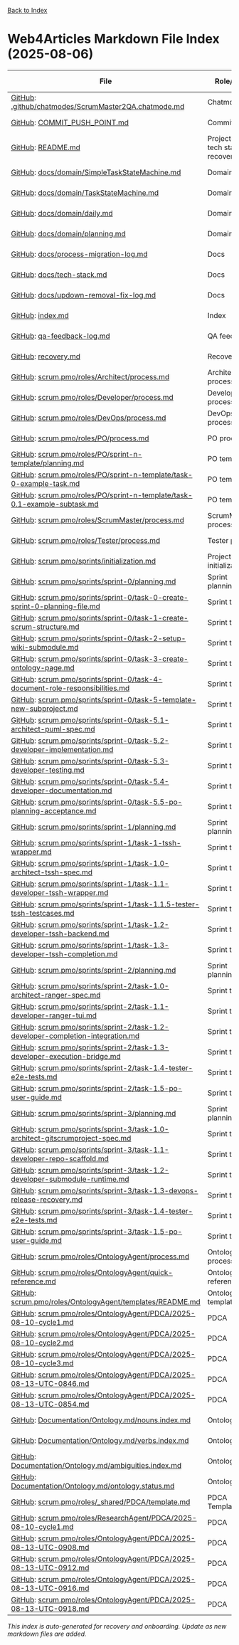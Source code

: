 [Back to Index](./index.md)

# Web4Articles Markdown File Index (2025-08-06)

| File | Role/Type | Last Modified |
|------|-----------|--------------|
| [GitHub](https://github.com/Cerulean-Circle-GmbH/Web4Articles/blob/feature/ontology-agent/.github/chatmodes/ScrumMaster2QA.chatmode.md): [.github/chatmodes/ScrumMaster2QA.chatmode.md](.github/chatmodes/ScrumMaster2QA.chatmode.md) | Chatmode | 2025-08-06 |
| [GitHub](https://github.com/Cerulean-Circle-GmbH/Web4Articles/blob/feature/ontology-agent/COMMIT_PUSH_POINT.md): [COMMIT_PUSH_POINT.md](COMMIT_PUSH_POINT.md) | Commit guide | 2025-08-06 |
| [GitHub](https://github.com/Cerulean-Circle-GmbH/Web4Articles/blob/feature/ontology-agent/README.md): [README.md](README.md) | Project root, tech stack, recovery | 2025-08-06 |
| [GitHub](https://github.com/Cerulean-Circle-GmbH/Web4Articles/blob/feature/ontology-agent/docs/domain/SimpleTaskStateMachine.md): [docs/domain/SimpleTaskStateMachine.md](docs/domain/SimpleTaskStateMachine.md) | Domain doc | 2025-08-06 |
| [GitHub](https://github.com/Cerulean-Circle-GmbH/Web4Articles/blob/feature/ontology-agent/docs/domain/TaskStateMachine.md): [docs/domain/TaskStateMachine.md](docs/domain/TaskStateMachine.md) | Domain doc | 2025-08-06 |
| [GitHub](https://github.com/Cerulean-Circle-GmbH/Web4Articles/blob/feature/ontology-agent/docs/domain/daily.md): [docs/domain/daily.md](docs/domain/daily.md) | Domain doc | 2025-08-06 |
| [GitHub](https://github.com/Cerulean-Circle-GmbH/Web4Articles/blob/feature/ontology-agent/docs/domain/planning.md): [docs/domain/planning.md](docs/domain/planning.md) | Domain doc | 2025-08-06 |
| [GitHub](https://github.com/Cerulean-Circle-GmbH/Web4Articles/blob/feature/ontology-agent/docs/process-migration-log.md): [docs/process-migration-log.md](docs/process-migration-log.md) | Docs | 2025-08-06 |
| [GitHub](https://github.com/Cerulean-Circle-GmbH/Web4Articles/blob/feature/ontology-agent/docs/tech-stack.md): [docs/tech-stack.md](docs/tech-stack.md) | Docs | 2025-08-06 |
| [GitHub](https://github.com/Cerulean-Circle-GmbH/Web4Articles/blob/feature/ontology-agent/docs/updown-removal-fix-log.md): [docs/updown-removal-fix-log.md](docs/updown-removal-fix-log.md) | Docs | 2025-08-06 |
| [GitHub](https://github.com/Cerulean-Circle-GmbH/Web4Articles/blob/feature/ontology-agent/index.md): [index.md](index.md) | Index | 2025-08-06 |
| [GitHub](https://github.com/Cerulean-Circle-GmbH/Web4Articles/blob/feature/ontology-agent/qa-feedback-log.md): [qa-feedback-log.md](qa-feedback-log.md) | QA feedback | 2025-08-06 |
| [GitHub](https://github.com/Cerulean-Circle-GmbH/Web4Articles/blob/feature/ontology-agent/recovery.md): [recovery.md](recovery.md) | Recovery log | 2025-08-06 |
| [GitHub](https://github.com/Cerulean-Circle-GmbH/Web4Articles/blob/feature/ontology-agent/scrum.pmo/roles/Architect/process.md): [scrum.pmo/roles/Architect/process.md](scrum.pmo/roles/Architect/process.md) | Architect process | 2025-08-06 |
| [GitHub](https://github.com/Cerulean-Circle-GmbH/Web4Articles/blob/feature/ontology-agent/scrum.pmo/roles/Developer/process.md): [scrum.pmo/roles/Developer/process.md](scrum.pmo/roles/Developer/process.md) | Developer process | 2025-08-06 |
| [GitHub](https://github.com/Cerulean-Circle-GmbH/Web4Articles/blob/feature/ontology-agent/scrum.pmo/roles/DevOps/process.md): [scrum.pmo/roles/DevOps/process.md](scrum.pmo/roles/DevOps/process.md) | DevOps process | 2025-08-06 |
| [GitHub](https://github.com/Cerulean-Circle-GmbH/Web4Articles/blob/feature/ontology-agent/scrum.pmo/roles/PO/process.md): [scrum.pmo/roles/PO/process.md](scrum.pmo/roles/PO/process.md) | PO process | 2025-08-06 |
| [GitHub](https://github.com/Cerulean-Circle-GmbH/Web4Articles/blob/feature/ontology-agent/scrum.pmo/roles/PO/sprint-n-template/planning.md): [scrum.pmo/roles/PO/sprint-n-template/planning.md](scrum.pmo/roles/PO/sprint-n-template/planning.md) | PO template | 2025-08-06 |
| [GitHub](https://github.com/Cerulean-Circle-GmbH/Web4Articles/blob/feature/ontology-agent/scrum.pmo/roles/PO/sprint-n-template/task-0-example-task.md): [scrum.pmo/roles/PO/sprint-n-template/task-0-example-task.md](scrum.pmo/roles/PO/sprint-n-template/task-0-example-task.md) | PO template | 2025-08-06 |
| [GitHub](https://github.com/Cerulean-Circle-GmbH/Web4Articles/blob/feature/ontology-agent/scrum.pmo/roles/PO/sprint-n-template/task-0.1-example-subtask.md): [scrum.pmo/roles/PO/sprint-n-template/task-0.1-example-subtask.md](scrum.pmo/roles/PO/sprint-n-template/task-0.1-example-subtask.md) | PO template | 2025-08-06 |
| [GitHub](https://github.com/Cerulean-Circle-GmbH/Web4Articles/blob/feature/ontology-agent/scrum.pmo/roles/ScrumMaster/process.md): [scrum.pmo/roles/ScrumMaster/process.md](scrum.pmo/roles/ScrumMaster/process.md) | ScrumMaster process | 2025-08-06 |
| [GitHub](https://github.com/Cerulean-Circle-GmbH/Web4Articles/blob/feature/ontology-agent/scrum.pmo/roles/Tester/process.md): [scrum.pmo/roles/Tester/process.md](scrum.pmo/roles/Tester/process.md) | Tester process | 2025-08-06 |
| [GitHub](https://github.com/Cerulean-Circle-GmbH/Web4Articles/blob/feature/ontology-agent/scrum.pmo/sprints/initialization.md): [scrum.pmo/sprints/initialization.md](scrum.pmo/sprints/initialization.md) | Project initialization | 2025-08-06 |
| [GitHub](https://github.com/Cerulean-Circle-GmbH/Web4Articles/blob/feature/ontology-agent/scrum.pmo/sprints/sprint-0/planning.md): [scrum.pmo/sprints/sprint-0/planning.md](scrum.pmo/sprints/sprint-0/planning.md) | Sprint planning | 2025-08-06 |
| [GitHub](https://github.com/Cerulean-Circle-GmbH/Web4Articles/blob/feature/ontology-agent/scrum.pmo/sprints/sprint-0/task-0-create-sprint-0-planning-file.md): [scrum.pmo/sprints/sprint-0/task-0-create-sprint-0-planning-file.md](scrum.pmo/sprints/sprint-0/task-0-create-sprint-0-planning-file.md) | Sprint task | 2025-08-06 |
| [GitHub](https://github.com/Cerulean-Circle-GmbH/Web4Articles/blob/feature/ontology-agent/scrum.pmo/sprints/sprint-0/task-1-create-scrum-structure.md): [scrum.pmo/sprints/sprint-0/task-1-create-scrum-structure.md](scrum.pmo/sprints/sprint-0/task-1-create-scrum-structure.md) | Sprint task | 2025-08-06 |
| [GitHub](https://github.com/Cerulean-Circle-GmbH/Web4Articles/blob/feature/ontology-agent/scrum.pmo/sprints/sprint-0/task-2-setup-wiki-submodule.md): [scrum.pmo/sprints/sprint-0/task-2-setup-wiki-submodule.md](scrum.pmo/sprints/sprint-0/task-2-setup-wiki-submodule.md) | Sprint task | 2025-08-06 |
| [GitHub](https://github.com/Cerulean-Circle-GmbH/Web4Articles/blob/feature/ontology-agent/scrum.pmo/sprints/sprint-0/task-3-create-ontology-page.md): [scrum.pmo/sprints/sprint-0/task-3-create-ontology-page.md](scrum.pmo/sprints/sprint-0/task-3-create-ontology-page.md) | Sprint task | 2025-08-06 |
| [GitHub](https://github.com/Cerulean-Circle-GmbH/Web4Articles/blob/feature/ontology-agent/scrum.pmo/sprints/sprint-0/task-4-document-role-responsibilities.md): [scrum.pmo/sprints/sprint-0/task-4-document-role-responsibilities.md](scrum.pmo/sprints/sprint-0/task-4-document-role-responsibilities.md) | Sprint task | 2025-08-06 |
| [GitHub](https://github.com/Cerulean-Circle-GmbH/Web4Articles/blob/feature/ontology-agent/scrum.pmo/sprints/sprint-0/task-5-template-new-subproject.md): [scrum.pmo/sprints/sprint-0/task-5-template-new-subproject.md](scrum.pmo/sprints/sprint-0/task-5-template-new-subproject.md) | Sprint task | 2025-08-06 |
| [GitHub](https://github.com/Cerulean-Circle-GmbH/Web4Articles/blob/feature/ontology-agent/scrum.pmo/sprints/sprint-0/task-5.1-architect-puml-spec.md): [scrum.pmo/sprints/sprint-0/task-5.1-architect-puml-spec.md](scrum.pmo/sprints/sprint-0/task-5.1-architect-puml-spec.md) | Sprint task | 2025-08-06 |
| [GitHub](https://github.com/Cerulean-Circle-GmbH/Web4Articles/blob/feature/ontology-agent/scrum.pmo/sprints/sprint-0/task-5.2-developer-implementation.md): [scrum.pmo/sprints/sprint-0/task-5.2-developer-implementation.md](scrum.pmo/sprints/sprint-0/task-5.2-developer-implementation.md) | Sprint task | 2025-08-06 |
| [GitHub](https://github.com/Cerulean-Circle-GmbH/Web4Articles/blob/feature/ontology-agent/scrum.pmo/sprints/sprint-0/task-5.3-developer-testing.md): [scrum.pmo/sprints/sprint-0/task-5.3-developer-testing.md](scrum.pmo/sprints/sprint-0/task-5.3-developer-testing.md) | Sprint task | 2025-08-06 |
| [GitHub](https://github.com/Cerulean-Circle-GmbH/Web4Articles/blob/feature/ontology-agent/scrum.pmo/sprints/sprint-0/task-5.4-developer-documentation.md): [scrum.pmo/sprints/sprint-0/task-5.4-developer-documentation.md](scrum.pmo/sprints/sprint-0/task-5.4-developer-documentation.md) | Sprint task | 2025-08-06 |
| [GitHub](https://github.com/Cerulean-Circle-GmbH/Web4Articles/blob/feature/ontology-agent/scrum.pmo/sprints/sprint-0/task-5.5-po-planning-acceptance.md): [scrum.pmo/sprints/sprint-0/task-5.5-po-planning-acceptance.md](scrum.pmo/sprints/sprint-0/task-5.5-po-planning-acceptance.md) | Sprint task | 2025-08-06 |
| [GitHub](https://github.com/Cerulean-Circle-GmbH/Web4Articles/blob/feature/ontology-agent/scrum.pmo/sprints/sprint-1/planning.md): [scrum.pmo/sprints/sprint-1/planning.md](scrum.pmo/sprints/sprint-1/planning.md) | Sprint planning | 2025-08-06 |
| [GitHub](https://github.com/Cerulean-Circle-GmbH/Web4Articles/blob/feature/ontology-agent/scrum.pmo/sprints/sprint-1/task-1-tssh-wrapper.md): [scrum.pmo/sprints/sprint-1/task-1-tssh-wrapper.md](scrum.pmo/sprints/sprint-1/task-1-tssh-wrapper.md) | Sprint task | 2025-08-06 |
| [GitHub](https://github.com/Cerulean-Circle-GmbH/Web4Articles/blob/feature/ontology-agent/scrum.pmo/sprints/sprint-1/task-1.0-architect-tssh-spec.md): [scrum.pmo/sprints/sprint-1/task-1.0-architect-tssh-spec.md](scrum.pmo/sprints/sprint-1/task-1.0-architect-tssh-spec.md) | Sprint task | 2025-08-06 |
| [GitHub](https://github.com/Cerulean-Circle-GmbH/Web4Articles/blob/feature/ontology-agent/scrum.pmo/sprints/sprint-1/task-1.1-developer-tssh-wrapper.md): [scrum.pmo/sprints/sprint-1/task-1.1-developer-tssh-wrapper.md](scrum.pmo/sprints/sprint-1/task-1.1-developer-tssh-wrapper.md) | Sprint task | 2025-08-06 |
| [GitHub](https://github.com/Cerulean-Circle-GmbH/Web4Articles/blob/feature/ontology-agent/scrum.pmo/sprints/sprint-1/task-1.1.5-tester-tssh-testcases.md): [scrum.pmo/sprints/sprint-1/task-1.1.5-tester-tssh-testcases.md](scrum.pmo/sprints/sprint-1/task-1.1.5-tester-tssh-testcases.md) | Sprint task | 2025-08-06 |
| [GitHub](https://github.com/Cerulean-Circle-GmbH/Web4Articles/blob/feature/ontology-agent/scrum.pmo/sprints/sprint-1/task-1.2-developer-tssh-backend.md): [scrum.pmo/sprints/sprint-1/task-1.2-developer-tssh-backend.md](scrum.pmo/sprints/sprint-1/task-1.2-developer-tssh-backend.md) | Sprint task | 2025-08-06 |
| [GitHub](https://github.com/Cerulean-Circle-GmbH/Web4Articles/blob/feature/ontology-agent/scrum.pmo/sprints/sprint-1/task-1.3-developer-tssh-completion.md): [scrum.pmo/sprints/sprint-1/task-1.3-developer-tssh-completion.md](scrum.pmo/sprints/sprint-1/task-1.3-developer-tssh-completion.md) | Sprint task | 2025-08-06 |
| [GitHub](https://github.com/Cerulean-Circle-GmbH/Web4Articles/blob/feature/ontology-agent/scrum.pmo/sprints/sprint-2/planning.md): [scrum.pmo/sprints/sprint-2/planning.md](scrum.pmo/sprints/sprint-2/planning.md) | Sprint planning | 2025-08-08 |
| [GitHub](https://github.com/Cerulean-Circle-GmbH/Web4Articles/blob/feature/ontology-agent/scrum.pmo/sprints/sprint-2/task-1.0-architect-ranger-spec.md): [scrum.pmo/sprints/sprint-2/task-1.0-architect-ranger-spec.md](scrum.pmo/sprints/sprint-2/task-1.0-architect-ranger-spec.md) | Sprint task | 2025-08-08 |
| [GitHub](https://github.com/Cerulean-Circle-GmbH/Web4Articles/blob/feature/ontology-agent/scrum.pmo/sprints/sprint-2/task-1.1-developer-ranger-tui.md): [scrum.pmo/sprints/sprint-2/task-1.1-developer-ranger-tui.md](scrum.pmo/sprints/sprint-2/task-1.1-developer-ranger-tui.md) | Sprint task | 2025-08-08 |
| [GitHub](https://github.com/Cerulean-Circle-GmbH/Web4Articles/blob/feature/ontology-agent/scrum.pmo/sprints/sprint-2/task-1.2-developer-completion-integration.md): [scrum.pmo/sprints/sprint-2/task-1.2-developer-completion-integration.md](scrum.pmo/sprints/sprint-2/task-1.2-developer-completion-integration.md) | Sprint task | 2025-08-08 |
| [GitHub](https://github.com/Cerulean-Circle-GmbH/Web4Articles/blob/feature/ontology-agent/scrum.pmo/sprints/sprint-2/task-1.3-developer-execution-bridge.md): [scrum.pmo/sprints/sprint-2/task-1.3-developer-execution-bridge.md](scrum.pmo/sprints/sprint-2/task-1.3-developer-execution-bridge.md) | Sprint task | 2025-08-08 |
| [GitHub](https://github.com/Cerulean-Circle-GmbH/Web4Articles/blob/feature/ontology-agent/scrum.pmo/sprints/sprint-2/task-1.4-tester-e2e-tests.md): [scrum.pmo/sprints/sprint-2/task-1.4-tester-e2e-tests.md](scrum.pmo/sprints/sprint-2/task-1.4-tester-e2e-tests.md) | Sprint task | 2025-08-08 |
| [GitHub](https://github.com/Cerulean-Circle-GmbH/Web4Articles/blob/feature/ontology-agent/scrum.pmo/sprints/sprint-2/task-1.5-po-user-guide.md): [scrum.pmo/sprints/sprint-2/task-1.5-po-user-guide.md](scrum.pmo/sprints/sprint-2/task-1.5-po-user-guide.md) | Sprint task | 2025-08-08 |
| [GitHub](https://github.com/Cerulean-Circle-GmbH/Web4Articles/blob/feature/ontology-agent/scrum.pmo/sprints/sprint-3/planning.md): [scrum.pmo/sprints/sprint-3/planning.md](scrum.pmo/sprints/sprint-3/planning.md) | Sprint planning | 2025-08-08 |
| [GitHub](https://github.com/Cerulean-Circle-GmbH/Web4Articles/blob/feature/ontology-agent/scrum.pmo/sprints/sprint-3/task-1.0-architect-gitscrumproject-spec.md): [scrum.pmo/sprints/sprint-3/task-1.0-architect-gitscrumproject-spec.md](scrum.pmo/sprints/sprint-3/task-1.0-architect-gitscrumproject-spec.md) | Sprint task | 2025-08-08 |
| [GitHub](https://github.com/Cerulean-Circle-GmbH/Web4Articles/blob/feature/ontology-agent/scrum.pmo/sprints/sprint-3/task-1.1-developer-repo-scaffold.md): [scrum.pmo/sprints/sprint-3/task-1.1-developer-repo-scaffold.md](scrum.pmo/sprints/sprint-3/task-1.1-developer-repo-scaffold.md) | Sprint task | 2025-08-08 |
| [GitHub](https://github.com/Cerulean-Circle-GmbH/Web4Articles/blob/feature/ontology-agent/scrum.pmo/sprints/sprint-3/task-1.2-developer-submodule-runtime.md): [scrum.pmo/sprints/sprint-3/task-1.2-developer-submodule-runtime.md](scrum.pmo/sprints/sprint-3/task-1.2-developer-submodule-runtime.md) | Sprint task | 2025-08-08 |
| [GitHub](https://github.com/Cerulean-Circle-GmbH/Web4Articles/blob/feature/ontology-agent/scrum.pmo/sprints/sprint-3/task-1.3-devops-release-recovery.md): [scrum.pmo/sprints/sprint-3/task-1.3-devops-release-recovery.md](scrum.pmo/sprints/sprint-3/task-1.3-devops-release-recovery.md) | Sprint task | 2025-08-08 |
| [GitHub](https://github.com/Cerulean-Circle-GmbH/Web4Articles/blob/feature/ontology-agent/scrum.pmo/sprints/sprint-3/task-1.4-tester-e2e-tests.md): [scrum.pmo/sprints/sprint-3/task-1.4-tester-e2e-tests.md](scrum.pmo/sprints/sprint-3/task-1.4-tester-e2e-tests.md) | Sprint task | 2025-08-08 |
| [GitHub](https://github.com/Cerulean-Circle-GmbH/Web4Articles/blob/feature/ontology-agent/scrum.pmo/sprints/sprint-3/task-1.5-po-user-guide.md): [scrum.pmo/sprints/sprint-3/task-1.5-po-user-guide.md](scrum.pmo/sprints/sprint-3/task-1.5-po-user-guide.md) | Sprint task | 2025-08-08 |
| [GitHub](https://github.com/Cerulean-Circle-GmbH/Web4Articles/blob/feature/ontology-agent/scrum.pmo/roles/OntologyAgent/process.md): [scrum.pmo/roles/OntologyAgent/process.md](scrum.pmo/roles/OntologyAgent/process.md) | OntologyAgent process | 2025-08-10 |
| [GitHub](https://github.com/Cerulean-Circle-GmbH/Web4Articles/blob/feature/ontology-agent/scrum.pmo/roles/OntologyAgent/quick-reference.md): [scrum.pmo/roles/OntologyAgent/quick-reference.md](scrum.pmo/roles/OntologyAgent/quick-reference.md) | OntologyAgent reference | 2025-08-10 |
| [GitHub](https://github.com/Cerulean-Circle-GmbH/Web4Articles/blob/feature/ontology-agent/scrum.pmo/roles/OntologyAgent/templates/README.md): [scrum.pmo/roles/OntologyAgent/templates/README.md](scrum.pmo/roles/OntologyAgent/templates/README.md) | OntologyAgent templates | 2025-08-10 |
| [GitHub](https://github.com/Cerulean-Circle-GmbH/Web4Articles/blob/feature/ontology-agent/scrum.pmo/roles/OntologyAgent/PDCA/2025-08-10-cycle1.md): [scrum.pmo/roles/OntologyAgent/PDCA/2025-08-10-cycle1.md](scrum.pmo/roles/OntologyAgent/PDCA/2025-08-10-cycle1.md) | PDCA | 2025-08-10 |
| [GitHub](https://github.com/Cerulean-Circle-GmbH/Web4Articles/blob/feature/ontology-agent/scrum.pmo/roles/OntologyAgent/PDCA/2025-08-10-cycle2.md): [scrum.pmo/roles/OntologyAgent/PDCA/2025-08-10-cycle2.md](scrum.pmo/roles/OntologyAgent/PDCA/2025-08-10-cycle2.md) | PDCA | 2025-08-10 |
| [GitHub](https://github.com/Cerulean-Circle-GmbH/Web4Articles/blob/feature/ontology-agent/scrum.pmo/roles/OntologyAgent/PDCA/2025-08-10-cycle3.md): [scrum.pmo/roles/OntologyAgent/PDCA/2025-08-10-cycle3.md](scrum.pmo/roles/OntologyAgent/PDCA/2025-08-10-cycle3.md) | PDCA | 2025-08-10 |
| [GitHub](https://github.com/Cerulean-Circle-GmbH/Web4Articles/blob/feature/ontology-agent/scrum.pmo/roles/OntologyAgent/PDCA/2025-08-13-UTC-0846.md): [scrum.pmo/roles/OntologyAgent/PDCA/2025-08-13-UTC-0846.md](scrum.pmo/roles/OntologyAgent/PDCA/2025-08-13-UTC-0846.md) | PDCA | 2025-08-13 |
| [GitHub](https://github.com/Cerulean-Circle-GmbH/Web4Articles/blob/feature/ontology-agent/scrum.pmo/roles/OntologyAgent/PDCA/2025-08-13-UTC-0854.md): [scrum.pmo/roles/OntologyAgent/PDCA/2025-08-13-UTC-0854.md](scrum.pmo/roles/OntologyAgent/PDCA/2025-08-13-UTC-0854.md) | PDCA | 2025-08-13 |
| [GitHub](https://github.com/Cerulean-Circle-GmbH/Web4Articles/blob/feature/ontology-agent/Documentation/Ontology.md/nouns.index.md): [Documentation/Ontology.md/nouns.index.md](Documentation/Ontology.md/nouns.index.md) | Ontology | 2025-08-10 |
| [GitHub](https://github.com/Cerulean-Circle-GmbH/Web4Articles/blob/feature/ontology-agent/Documentation/Ontology.md/verbs.index.md): [Documentation/Ontology.md/verbs.index.md](Documentation/Ontology.md/verbs.index.md) | Ontology | 2025-08-10 |
| [GitHub](https://github.com/Cerulean-Circle-GmbH/Web4Articles/blob/feature/ontology-agent/Documentation/Ontology.md/ambiguities.index.md): [Documentation/Ontology.md/ambiguities.index.md](Documentation/Ontology.md/ambiguities.index.md) | Ontology | 2025-08-10 |
| [GitHub](https://github.com/Cerulean-Circle-GmbH/Web4Articles/blob/feature/ontology-agent/Documentation/Ontology.md/ontology.status.md): [Documentation/Ontology.md/ontology.status.md](Documentation/Ontology.md/ontology.status.md) | Ontology | 2025-08-10 |
| [GitHub](https://github.com/Cerulean-Circle-GmbH/Web4Articles/blob/feature/ontology-agent/scrum.pmo/roles/_shared/PDCA/template.md): [scrum.pmo/roles/_shared/PDCA/template.md](scrum.pmo/roles/_shared/PDCA/template.md) | PDCA Template | 2025-08-10 |
| [GitHub](https://github.com/Cerulean-Circle-GmbH/Web4Articles/blob/feature/ontology-agent/scrum.pmo/roles/ResearchAgent/PDCA/2025-08-10-cycle1.md): [scrum.pmo/roles/ResearchAgent/PDCA/2025-08-10-cycle1.md](scrum.pmo/roles/ResearchAgent/PDCA/2025-08-10-cycle1.md) | PDCA | 2025-08-10 |
| [GitHub](https://github.com/Cerulean-Circle-GmbH/Web4Articles/blob/feature/ontology-agent/scrum.pmo/roles/OntologyAgent/PDCA/2025-08-13-UTC-0908.md): [scrum.pmo/roles/OntologyAgent/PDCA/2025-08-13-UTC-0908.md](scrum.pmo/roles/OntologyAgent/PDCA/2025-08-13-UTC-0908.md) | PDCA | 2025-08-13 |
| [GitHub](https://github.com/Cerulean-Circle-GmbH/Web4Articles/blob/feature/ontology-agent/scrum.pmo/roles/OntologyAgent/PDCA/2025-08-13-UTC-0912.md): [scrum.pmo/roles/OntologyAgent/PDCA/2025-08-13-UTC-0912.md](scrum.pmo/roles/OntologyAgent/PDCA/2025-08-13-UTC-0912.md) | PDCA | 2025-08-13 |
| [GitHub](https://github.com/Cerulean-Circle-GmbH/Web4Articles/blob/feature/ontology-agent/scrum.pmo/roles/OntologyAgent/PDCA/2025-08-13-UTC-0916.md): [scrum.pmo/roles/OntologyAgent/PDCA/2025-08-13-UTC-0916.md](scrum.pmo/roles/OntologyAgent/PDCA/2025-08-13-UTC-0916.md) | PDCA | 2025-08-13 |
| [GitHub](https://github.com/Cerulean-Circle-GmbH/Web4Articles/blob/feature/ontology-agent/scrum.pmo/roles/OntologyAgent/PDCA/2025-08-13-UTC-0918.md): [scrum.pmo/roles/OntologyAgent/PDCA/2025-08-13-UTC-0918.md](scrum.pmo/roles/OntologyAgent/PDCA/2025-08-13-UTC-0918.md) | PDCA | 2025-08-13 |

*This index is auto-generated for recovery and onboarding. Update as new markdown files are added.*
